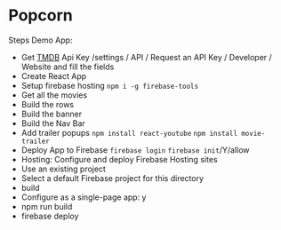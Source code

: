 # Popcorn

Steps Demo App:
- Get [TMDB](https://www.themoviedb.org/) Api Key /settings / API / Request an API Key / Developer / Website and fill the fields
- Create React App
- Setup firebase hosting 
`npm i -g firebase-tools` 
- Get all the movies
- Build the rows
- Build the banner
- Build the Nav Bar
- Add trailer popups
`npm install react-youtube`
`npm install movie-trailer`
- Deploy App to Firebase
`firebase login` 
`firebase init`/Y/allow
- Hosting: Configure and deploy Firebase Hosting sites
- Use an existing project
- Select a default Firebase project for this directory
- build
- Configure as a single-page app: y
- npm run build
- firebase deploy

